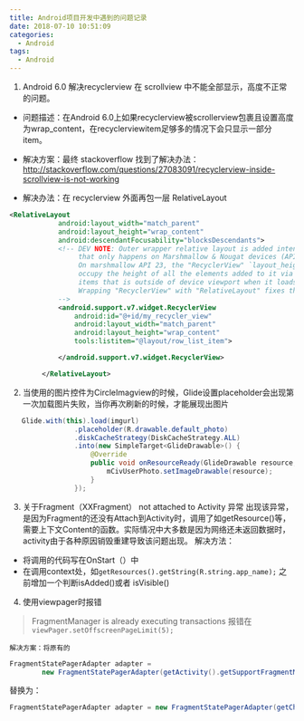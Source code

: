 ```yaml
---
title: Android项目开发中遇到的问题记录
date: 2018-07-10 10:51:09
categories:
  - Android
tags:
  - Android
---
```


1. Android 6.0 解决recyclerview 在 scrollview 中不能全部显示，高度不正常的问题。
  - 问题描述：在Android 6.0上如果recyclerview被scrollerview包裹且设置高度为wrap_content，在recyclerviewitem足够多的情况下会只显示一部分item。
    
  - 解决方案：最终 stackoverflow 找到了解决办法：
    [](http://)http://stackoverflow.com/questions/27083091/recyclerview-inside-scrollview-is-not-working
  - 解决办法：在 recyclerview 外面再包一层 RelativeLayout
```xml
<RelativeLayout
            android:layout_width="match_parent"
            android:layout_height="wrap_content"
            android:descendantFocusability="blocksDescendants">
            <!-- DEV NOTE: Outer wrapper relative layout is added intentionally to address issue
                 that only happens on Marshmallow & Nougat devices (API 23 & 24).
                 On marshmallow API 23, the "RecyclerView" `layout_height="wrap_content"` does NOT
                 occupy the height of all the elements added to it via adapter. The result is cut out
                 items that is outside of device viewport when it loads initially.
                 Wrapping "RecyclerView" with "RelativeLayout" fixes the issue on Marshmallow devices.
            -->
            <android.support.v7.widget.RecyclerView
                android:id="@+id/my_recycler_view"
                android:layout_width="match_parent"
                android:layout_height="wrap_content"
                tools:listitem="@layout/row_list_item">

            </android.support.v7.widget.RecyclerView>

        </RelativeLayout>
```
2. 当使用的图片控件为CircleImagview的时候，Glide设置placeholder会出现第一次加载图片失败，当你再次刷新的时候，才能展现出图片

  ```java
     Glide.with(this).load(imgurl)
                  .placeholder(R.drawable.default_photo)
                  .diskCacheStrategy(DiskCacheStrategy.ALL)
                  .into(new SimpleTarget<GlideDrawable>() {
                      @Override
                      public void onResourceReady(GlideDrawable resource, GlideAnimation<? super GlideDrawable> glideAnimation) {
                          mCivUserPhoto.setImageDrawable(resource);
                      }
                  });
  ```
3. 关于Fragment（XXFragment） not attached to Activity 异常
  出现该异常，是因为Fragment的还没有Attach到Activity时，调用了如getResource()等，需要上下文Content的函数。实际情况中大多数是因为网络还未返回数据时，activity由于各种原因销毁重建导致该问题出现。
  解决方法：
 - 将调用的代码写在OnStart（）中
 - 在调用context处，如`getResources().getString(R.string.app_name);`
    之前增加一个判断isAdded()或者 isVisible()
4. 使用viewpager时报错
> FragmentManager is already executing transactions
> 报错在`viewPager.setOffscreenPageLimit(5);`

    解决方案：将原有的

``` java
FragmentStatePagerAdapter adapter =
        new FragmentStatePagerAdapter(getActivity().getSupportFragmentManager(), fragments, titleList);
```
替换为：

``` java
FragmentStatePagerAdapter adapter = new FragmentStatePagerAdapter(getChildFragmentManager(),fragments,titleList);
```
